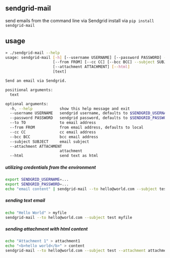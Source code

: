 ## sendgrid-mail
send emails from the command line via Sendgrid
install via `pip install sendgrid-mail`

## usage
```sh
» ./sendgrid-mail --help
usage: sendgrid-mail [-h] [--username USERNAME] [--password PASSWORD] --to TO
                     [--from FROM] [--cc CC] [--bcc BCC] --subject SUBJECT
                     [--attachment ATTACHMENT] [--html]
                     [text]

Send an email via Sendgrid.

positional arguments:
  text

optional arguments:
  -h, --help            show this help message and exit
  --username USERNAME   sendgrid username, defaults to $SENDGRID_USERNAME
  --password PASSWORD   sendgrid password, defaults to $SENDGRID_PASSWORD
  --to TO               to email address
  --from FROM           from email address, defaults to local
  --cc CC               cc email address
  --bcc BCC             bcc email address
  --subject SUBJECT     email subject
  --attachment ATTACHMENT
                        attachment
  --html                send text as html
```

##### utilizing credentials from the environment
```sh
export SENDGRID_USERNAME=...
export SENDGRID_PASSWORD=...
echo "email content" | sendgrid-mail --to hello@world.com --subject test
```

##### sending text email
```sh
echo "Hello World" > myfile
sendgrid-mail --to hello@world.com --subject test myfile
```

##### sending attachment with html content
```sh
echo "Attachment 1" > attachment1
echo "<b>hello world</b>" > content
sendgrid-mail --to hello@world.com --subject test --attachment attachment1 content --html
```
